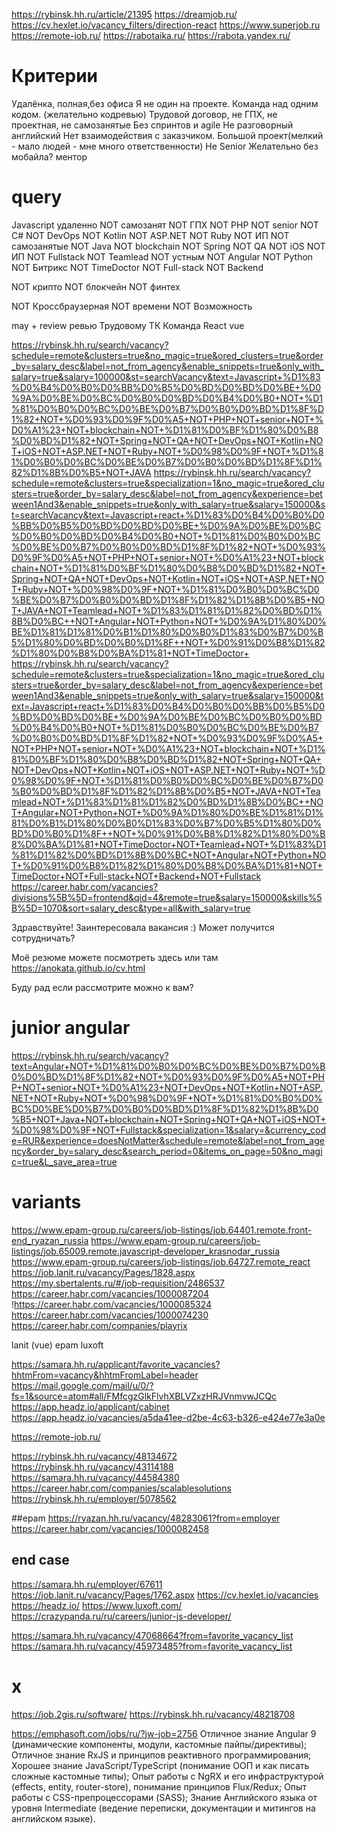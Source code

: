 https://rybinsk.hh.ru/article/21395
https://dreamjob.ru/
https://cv.hexlet.io/vacancy_filters/direction-react
https://www.superjob.ru
https://remote-job.ru/
https://rabotaika.ru/
https://rabota.yandex.ru/
# Критерии
Удалёнка, полная,без офиса
Я не один на проекте. Команда над одним кодом. (желательно кодревью)
Трудовой договор, не ГПХ, не проектная, не самозанятые
Без спринтов и agile
Не разговорный английский
Нет взаимодействия с заказчиком. 
Большой проект(мелкий - мало людей - мне много ответственности)
Не Senior
Желательно без мобайла?
ментор

# query
Javascript удаленно
NOT самозанят NOT ГПХ NOT PHP NOT senior NOT С# NOT DevOps NOT Kotlin NOT ASP.NET NOT Ruby NOT ИП NOT самозанятые NOT Java NOT blockchain NOT Spring NOT QA NOT iOS NOT ИП NOT Fullstack
NOT Teamlead NOT устным NOT Angular NOT Python NOT Битрикс NOT TimeDoctor NOT Full-stack NOT Backend

NOT крипто
NOT блокчейн
NOT финтех

NOT Кроссбраузерная 
NOT времени
NOT Возможность 

may +
review ревью Трудовому ТК Команда
React vue

https://rybinsk.hh.ru/search/vacancy?schedule=remote&clusters=true&no_magic=true&ored_clusters=true&order_by=salary_desc&label=not_from_agency&enable_snippets=true&only_with_salary=true&salary=100000&st=searchVacancy&text=Javascript+%D1%83%D0%B4%D0%B0%D0%BB%D0%B5%D0%BD%D0%BD%D0%BE+%D0%9A%D0%BE%D0%BC%D0%B0%D0%BD%D0%B4%D0%B0+NOT+%D1%81%D0%B0%D0%BC%D0%BE%D0%B7%D0%B0%D0%BD%D1%8F%D1%82+NOT+%D0%93%D0%9F%D0%A5+NOT+PHP+NOT+senior+NOT+%D0%A1%23+NOT+blockchain+NOT+%D1%81%D0%BF%D1%80%D0%B8%D0%BD%D1%82+NOT+Spring+NOT+QA+NOT+DevOps+NOT+Kotlin+NOT+iOS+NOT+ASP.NET+NOT+Ruby+NOT+%D0%98%D0%9F+NOT+%D1%81%D0%B0%D0%BC%D0%BE%D0%B7%D0%B0%D0%BD%D1%8F%D1%82%D1%8B%D0%B5+NOT+JAVA
https://rybinsk.hh.ru/search/vacancy?schedule=remote&clusters=true&specialization=1&no_magic=true&ored_clusters=true&order_by=salary_desc&label=not_from_agency&experience=between1And3&enable_snippets=true&only_with_salary=true&salary=150000&st=searchVacancy&text=Javascript+react+%D1%83%D0%B4%D0%B0%D0%BB%D0%B5%D0%BD%D0%BD%D0%BE+%D0%9A%D0%BE%D0%BC%D0%B0%D0%BD%D0%B4%D0%B0+NOT+%D1%81%D0%B0%D0%BC%D0%BE%D0%B7%D0%B0%D0%BD%D1%8F%D1%82+NOT+%D0%93%D0%9F%D0%A5+NOT+PHP+NOT+senior+NOT+%D0%A1%23+NOT+blockchain+NOT+%D1%81%D0%BF%D1%80%D0%B8%D0%BD%D1%82+NOT+Spring+NOT+QA+NOT+DevOps+NOT+Kotlin+NOT+iOS+NOT+ASP.NET+NOT+Ruby+NOT+%D0%98%D0%9F+NOT+%D1%81%D0%B0%D0%BC%D0%BE%D0%B7%D0%B0%D0%BD%D1%8F%D1%82%D1%8B%D0%B5+NOT+JAVA+NOT+Teamlead+NOT+%D1%83%D1%81%D1%82%D0%BD%D1%8B%D0%BC++NOT+Angular+NOT+Python+NOT+%D0%9A%D1%80%D0%BE%D1%81%D1%81%D0%B1%D1%80%D0%B0%D1%83%D0%B7%D0%B5%D1%80%D0%BD%D0%B0%D1%8F++NOT+%D0%91%D0%B8%D1%82%D1%80%D0%B8%D0%BA%D1%81+NOT+TimeDoctor+
https://rybinsk.hh.ru/search/vacancy?schedule=remote&clusters=true&specialization=1&no_magic=true&ored_clusters=true&order_by=salary_desc&label=not_from_agency&experience=between1And3&enable_snippets=true&only_with_salary=true&salary=150000&text=Javascript+react+%D1%83%D0%B4%D0%B0%D0%BB%D0%B5%D0%BD%D0%BD%D0%BE+%D0%9A%D0%BE%D0%BC%D0%B0%D0%BD%D0%B4%D0%B0+NOT+%D1%81%D0%B0%D0%BC%D0%BE%D0%B7%D0%B0%D0%BD%D1%8F%D1%82+NOT+%D0%93%D0%9F%D0%A5+NOT+PHP+NOT+senior+NOT+%D0%A1%23+NOT+blockchain+NOT+%D1%81%D0%BF%D1%80%D0%B8%D0%BD%D1%82+NOT+Spring+NOT+QA+NOT+DevOps+NOT+Kotlin+NOT+iOS+NOT+ASP.NET+NOT+Ruby+NOT+%D0%98%D0%9F+NOT+%D1%81%D0%B0%D0%BC%D0%BE%D0%B7%D0%B0%D0%BD%D1%8F%D1%82%D1%8B%D0%B5+NOT+JAVA+NOT+Teamlead+NOT+%D1%83%D1%81%D1%82%D0%BD%D1%8B%D0%BC++NOT+Angular+NOT+Python+NOT+%D0%9A%D1%80%D0%BE%D1%81%D1%81%D0%B1%D1%80%D0%B0%D1%83%D0%B7%D0%B5%D1%80%D0%BD%D0%B0%D1%8F++NOT+%D0%91%D0%B8%D1%82%D1%80%D0%B8%D0%BA%D1%81+NOT+TimeDoctor+NOT+Teamlead+NOT+%D1%83%D1%81%D1%82%D0%BD%D1%8B%D0%BC+NOT+Angular+NOT+Python+NOT+%D0%91%D0%B8%D1%82%D1%80%D0%B8%D0%BA%D1%81+NOT+TimeDoctor+NOT+Full-stack+NOT+Backend+NOT+Fullstack
https://career.habr.com/vacancies?divisions%5B%5D=frontend&qid=4&remote=true&salary=150000&skills%5B%5D=1070&sort=salary_desc&type=all&with_salary=true

Здравствуйте! 
Заинтересовала вакансия :)
Может получится сотрудничать?

Моё резюме можете посмотреть здесь или там https://anokata.github.io/cv.html


Буду рад если рассмотрите 
можно к вам?

# junior angular
https://rybinsk.hh.ru/search/vacancy?text=Angular+NOT+%D1%81%D0%B0%D0%BC%D0%BE%D0%B7%D0%B0%D0%BD%D1%8F%D1%82+NOT+%D0%93%D0%9F%D0%A5+NOT+PHP+NOT+senior+NOT+%D0%A1%23+NOT+DevOps+NOT+Kotlin+NOT+ASP.NET+NOT+Ruby+NOT+%D0%98%D0%9F+NOT+%D1%81%D0%B0%D0%BC%D0%BE%D0%B7%D0%B0%D0%BD%D1%8F%D1%82%D1%8B%D0%B5+NOT+Java+NOT+blockchain+NOT+Spring+NOT+QA+NOT+iOS+NOT+%D0%98%D0%9F+NOT+Fullstack&specialization=1&salary=&currency_code=RUR&experience=doesNotMatter&schedule=remote&label=not_from_agency&order_by=salary_desc&search_period=0&items_on_page=50&no_magic=true&L_save_area=true


# variants
https://www.epam-group.ru/careers/job-listings/job.64401.remote.front-end_ryazan_russia
https://www.epam-group.ru/careers/job-listings/job.65009.remote.javascript-developer_krasnodar_russia
https://www.epam-group.ru/careers/job-listings/job.64727.remote_react
https://job.lanit.ru/vacancy/Pages/1828.aspx
https://my.sbertalents.ru/#/job-requisition/2486537
https://career.habr.com/vacancies/1000087204
!https://career.habr.com/vacancies/1000085324
https://career.habr.com/vacancies/1000074230
https://career.habr.com/companies/playrix

lanit (vue)
epam
luxoft

https://samara.hh.ru/applicant/favorite_vacancies?hhtmFrom=vacancy&hhtmFromLabel=header
https://mail.google.com/mail/u/0/?fs=1&source=atom#all/FMfcgzGlkFlvhXBLVZxzHRJVnmvwJCQc
https://app.headz.io/applicant/cabinet
https://app.headz.io/vacancies/a5da41ee-d2be-4c63-b326-e424e77e3a0e

https://remote-job.ru/

https://rybinsk.hh.ru/vacancy/48134672
https://rybinsk.hh.ru/vacancy/43114188
https://samara.hh.ru/vacancy/44584380
https://career.habr.com/companies/scalablesolutions
https://rybinsk.hh.ru/employer/5078562

##epam
https://ryazan.hh.ru/vacancy/48283061?from=employer
https://career.habr.com/vacancies/1000082458

## end case
https://samara.hh.ru/employer/67611
https://job.lanit.ru/vacancy/Pages/1762.aspx
https://cv.hexlet.io/vacancies
https://headz.io/
https://www.luxoft.com/
https://crazypanda.ru/ru/careers/junior-js-developer/

https://samara.hh.ru/vacancy/47068664?from=favorite_vacancy_list
https://samara.hh.ru/vacancy/45973485?from=favorite_vacancy_list

# x
https://job.2gis.ru/software/
https://rybinsk.hh.ru/vacancy/48218708


https://emphasoft.com/jobs/ru/?jw-job=2756
Отличное знание Angular 9 (динамические компоненты, модули, кастомные пайпы/директивы);
Отличное знание RxJS и принципов реактивного программирования;
Хорошее знание JavaScript/TypeScript (понимание ООП и как писать сложные кастомные типы);
Опыт работы с NgRX и его инфраструктурой (effects, entity, router-store), понимание принципов Flux/Redux;
Опыт работы с CSS-препроцессорами (SASS);
Знание Английского языка от уровня Intermediate (ведение переписки, документации и митингов на английском языке).
